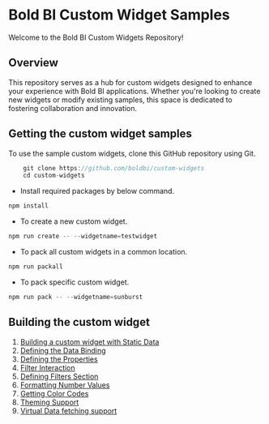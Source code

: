 # Bold BI Custom Widget Samples

Welcome to the Bold BI Custom Widgets Repository!

## Overview

This repository serves as a hub for custom widgets designed to enhance your experience with Bold BI applications. Whether you're looking to create new widgets or modify existing samples, this space is dedicated to fostering collaboration and innovation.

## Getting the custom widget samples

To use the sample custom widgets, clone this GitHub repository using Git.

```csharp
    git clone https://github.com/boldbi/custom-widgets
    cd custom-widgets
```

* Install required packages by below command.

```csharp
npm install
```

* To create a new custom widget.

```csharp
npm run create -- --widgetname=testwidget
```

* To pack all custom widgets in a common location.

```csharp
npm run packall
```

* To pack specific custom widget.

```csharp
npm run pack -- --widgetname=sunburst
```

## Building the custom widget

1. [Building a custom widget with Static Data](assets/DefaultData.md)
2. [Defining the Data Binding](assets/DataBinding.md)
3. [Defining the Properties](assets/PropertyPanel.md)
4. [Filter Interaction](assets/FilterInteraction.md)
5. [Defining Filters Section](assets/FiltersSection.md)
6. [Formatting Number Values](assets/Formatting.md)
7. [Getting Color Codes](assets/ColumnColor.md)
8. [Theming Support](assets/ThemeSupport.md)
9. [Virtual Data fetching support](assets/VirtualDataFetching.md)
